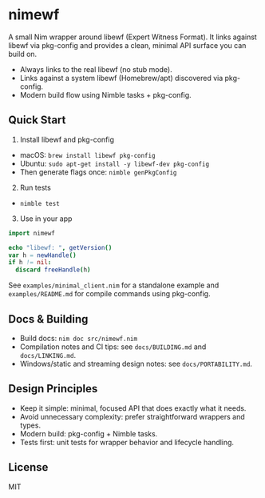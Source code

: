 # nimewf

A small Nim wrapper around libewf (Expert Witness Format). It links against libewf via pkg-config and provides a clean, minimal API surface you can build on.

- Always links to the real libewf (no stub mode).
- Links against a system libewf (Homebrew/apt) discovered via pkg-config.
- Modern build flow using Nimble tasks + pkg-config.

## Quick Start

1) Install libewf and pkg-config
- macOS: `brew install libewf pkg-config`
- Ubuntu: `sudo apt-get install -y libewf-dev pkg-config`
- Then generate flags once: `nimble genPkgConfig`

2) Run tests
- `nimble test`

3) Use in your app
```nim
import nimewf

echo "libewf: ", getVersion()
var h = newHandle()
if h != nil:
  discard freeHandle(h)
```

See `examples/minimal_client.nim` for a standalone example and `examples/README.md` for compile commands using pkg-config.

## Docs & Building
- Build docs: `nim doc src/nimewf.nim`
- Compilation notes and CI tips: see `docs/BUILDING.md` and `docs/LINKING.md`.
- Windows/static and streaming design notes: see `docs/PORTABILITY.md`.

## Design Principles
- Keep it simple: minimal, focused API that does exactly what it needs.
- Avoid unnecessary complexity: prefer straightforward wrappers and types.
- Modern build: pkg-config + Nimble tasks.
- Tests first: unit tests for wrapper behavior and lifecycle handling.

## License
MIT
